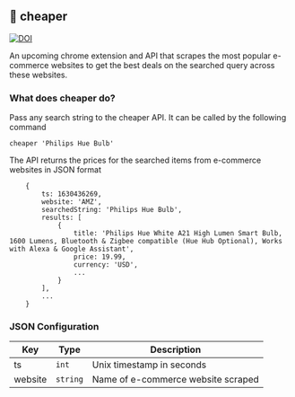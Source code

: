 ## :money_with_wings: cheaper

[![DOI](https://zenodo.org/badge/400871267.svg)](https://zenodo.org/badge/latestdoi/400871267)

An upcoming chrome extension and API that scrapes the most popular e-commerce websites to get the best deals on the searched query across these websites.

### What does cheaper do?
Pass any search string to the cheaper API. It can be called by the following command
<pre><code>cheaper 'Philips Hue Bulb'</code></pre>

The API returns the prices for the searched items from e-commerce websites in JSON format

```
    {
        ts: 1630436269,
        website: 'AMZ',
        searchedString: 'Philips Hue Bulb',
        results: [
            {
                title: 'Philips Hue White A21 High Lumen Smart Bulb, 1600 Lumens, Bluetooth & Zigbee compatible (Hue Hub Optional), Works with Alexa & Google Assistant',
                price: 19.99,
                currency: 'USD',
                ...
            }
        ],
        ...
    }
```

### JSON Configuration

| Key     | Type         | Description                        |
|---------|--------------|------------------------------------|
| ts      | ```int```    | Unix timestamp in seconds          |
| website | ```string``` | Name of e-commerce website scraped |